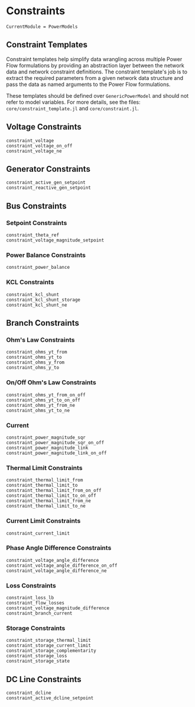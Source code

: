 # Constraints

```@meta
CurrentModule = PowerModels
```

## Constraint Templates
Constraint templates help simplify data wrangling across multiple Power Flow formulations by providing an abstraction layer between the network data and network constraint definitions. The constraint template's job is to extract the required parameters from a given network data structure and pass the data as named arguments to the Power Flow formulations.

These templates should be defined over `GenericPowerModel` and should not refer to model variables. For more details, see the files: `core/constraint_template.jl` and `core/constraint.jl`.

## Voltage Constraints

```@docs
constraint_voltage
constraint_voltage_on_off
constraint_voltage_ne
```

## Generator Constraints

```@docs
constraint_active_gen_setpoint
constraint_reactive_gen_setpoint
```

## Bus Constraints

### Setpoint Constraints

```@docs
constraint_theta_ref
constraint_voltage_magnitude_setpoint
```

### Power Balance Constraints

```@docs
constraint_power_balance
```

### KCL Constraints

```@docs
constraint_kcl_shunt
constraint_kcl_shunt_storage
constraint_kcl_shunt_ne
```

## Branch Constraints

### Ohm's Law Constraints

```@docs
constraint_ohms_yt_from
constraint_ohms_yt_to
constraint_ohms_y_from
constraint_ohms_y_to
```

### On/Off Ohm's Law Constraints

```@docs
constraint_ohms_yt_from_on_off
constraint_ohms_yt_to_on_off
constraint_ohms_yt_from_ne
constraint_ohms_yt_to_ne
```

### Current

```@docs
constraint_power_magnitude_sqr
constraint_power_magnitude_sqr_on_off
constraint_power_magnitude_link
constraint_power_magnitude_link_on_off
```

### Thermal Limit Constraints

```@docs
constraint_thermal_limit_from
constraint_thermal_limit_to
constraint_thermal_limit_from_on_off
constraint_thermal_limit_to_on_off
constraint_thermal_limit_from_ne
constraint_thermal_limit_to_ne
```

### Current Limit Constraints

```@docs
constraint_current_limit
```

### Phase Angle Difference Constraints

```@docs
constraint_voltage_angle_difference
constraint_voltage_angle_difference_on_off
constraint_voltage_angle_difference_ne
```

### Loss Constraints

```@docs
constraint_loss_lb
constraint_flow_losses
constraint_voltage_magnitude_difference
constraint_branch_current
```

### Storage Constraints

```@docs
constraint_storage_thermal_limit
constraint_storage_current_limit
constraint_storage_complementarity
constraint_storage_loss
constraint_storage_state
```

## DC Line Constraints

```@docs
constraint_dcline
constraint_active_dcline_setpoint
```

